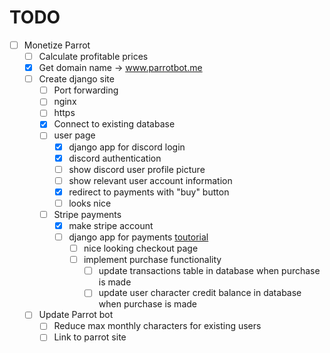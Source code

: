 # TODO

- [ ] Monetize Parrot
  - [ ] Calculate profitable prices
  - [x] Get domain name -> www.parrotbot.me
  - [ ] Create django site
    - [ ] Port forwarding
    - [ ] nginx
    - [ ] https
    - [x] Connect to existing database
    - [ ] user page
      - [x] django app for discord login
      - [x] discord authentication
      - [ ] show discord user profile picture
      - [ ] show relevant user account information
      - [x] redirect to payments with "buy" button
      - [ ] looks nice
    - [ ] Stripe payments
      - [x] make stripe account
      - [ ] django app for payments [toutorial](https://www.youtube.com/watch?v=722A27IoQnk)
        - [ ] nice looking checkout page
        - [ ] implement purchase functionality 
          - [ ] update transactions table in database when purchase is made
          - [ ] update user character credit balance in database when purchase is made
  - [ ] Update Parrot bot
    - [ ] Reduce max monthly characters for existing users
    - [ ] Link to parrot site